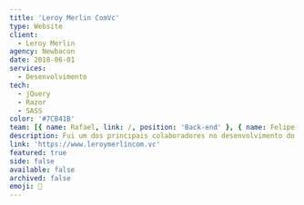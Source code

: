 ```yaml
---
title: 'Leroy Merlin ComVc'
type: Website
client:
  - Leroy Merlin
agency: Newbacon
date: 2018-06-01
services:
  - Desenvolvimento
tech:
  - jQuery
  - Razor
  - SASS
color: '#7CB41B'
team: [{ name: Rafael, link: /, position: 'Back-end' }, { name: Felipe Masini, link: /, position: 'Back-end' }, { name: Felipe, link: /, position: 'Back-end' }]
description: Fui um dos principais colaboradores no desenvolvimento do portal de relacionamento da Leroy Merlin, que incorporou um sofisticado sistema de geração de ofertas personalizadas e cupons exclusivos com base no perfil do usuário. Minhas responsabilidades envolviam o gerenciamento de integrações complexas e a criação de um sistema de design intrincado que garantisse a funcionalidade ideal e uma experiência de usuário perfeita.
link: 'https://www.leroymerlincom.vc'
featured: true
side: false
available: false
archived: false
emoji: 🧱
---
```


